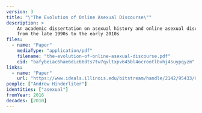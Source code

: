 ```yaml
---
version: 3
title: "\"The Evolution of Online Asexual Discourse\""
description: >
    An academic dissertation on asexual history and online asexual discourse
    from the late 1990s to the early 2010s
files:
  - name: "Paper"
    mediaType: "application/pdf"
    filename: "the-evolution-of-online-asexual-discourse.pdf"
    cid: "bafybeiac6hae6dic66dts7tw7qvltxpv645bl4ocrootlbvhj4suypqyzm"
links:
  - name: "Paper"
    url: "https://www.ideals.illinois.edu/bitstream/handle/2142/95433/HINDERLITER-DISSERTATION-2016.pdf"
people: ["Andrew Hinderliter"]
identities: ["asexual"]
fromYear: 2016
decades: [2010]
---
```


